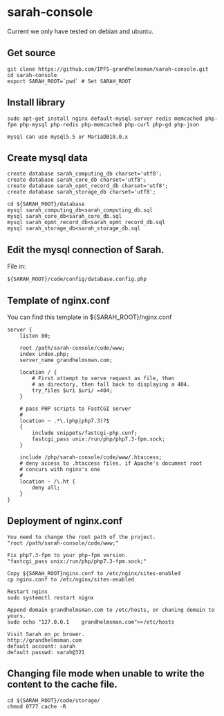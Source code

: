# sarah-console

Current we only have tested on debian and ubuntu.

## Get source

```shell
git clone https://github.com/IPFS-grandhelmsman/sarah-console.git
cd sarah-console
export SARAH_ROOT=`pwd` # Set SARAH_ROOT
```

## Install library

```shell
sudo apt-get install nginx default-mysql-server redis memcached php-fpm php-mysql php-redis php-memcached php-curl php-gd php-json

mysql can use mysql5.5 or MariaDB10.0.x
```

## Create mysql data
```shell
create database sarah_computing_db charset='utf8';
create database sarah_core_db charset='utf8';
create database sarah_opmt_record_db charset='utf8';
create database sarah_storage_db charset='utf8';

cd ${SARAH_ROOT}/database
mysql sarah_computing_db<sarah_computing_db.sql
mysql sarah_core_db<sarah_core_db.sql
mysql sarah_opmt_record_db<sarah_opmt_record_db.sql
mysql sarah_storage_db<sarah_storage_db.sql
```

## Edit the mysql connection of Sarah.

File in:
```shell
${SARAH_ROOT}/code/config/database.config.php
```

## Template of nginx.conf

You can find this template in ${SARAH_ROOT}/nginx.conf
```text
server {
    listen 80; 

    root /path/sarah-console/code/www;
    index index.php;
    server_name grandhelmsman.com;

    location / { 
        # First attempt to serve request as file, then
        # as directory, then fall back to displaying a 404.
        try_files $uri $uri/ =404;
    }   

    # pass PHP scripts to FastCGI server
    #   
    location ~ .*\.(php|php7.3)?$
	{
		include snippets/fastcgi-php.conf;
		fastcgi_pass unix:/run/php/php7.3-fpm.sock;
    }   

	include /php/sarah-console/code/www/.htaccess;
    # deny access to .htaccess files, if Apache's document root
    # concurs with nginx's one 
    #   
    location ~ /\.ht {
        deny all;
    }   
}
```

## Deployment of nginx.conf
```shell
You need to change the root path of the project.
"root /path/sarah-console/code/www;"

Fix php7.3-fpm to your php-fpm version.
"fastcgi_pass unix:/run/php/php7.3-fpm.sock;"

Copy ${SARAH_ROOT}nginx.conf to /etc/nginx/sites-enabled
cp nginx.conf to /etc/nginx/sites-enabled

Restart nginx
sudo systemctl restart nignx

Append domain grandhelmsman.com to /etc/hosts, or chaning domain to yours.
sudo echo "127.0.0.1    grandhelmsman.com">>/etc/hosts

Visit Sarah on pc brower.
http://grandhelmsman.com
default account: sarah
default passwd: sarah@321
```

## Changing file mode when unable to write the content to the cache file.
```shell
cd ${SARAH_ROOT}/code/storage/
chmod 0777 cache -R
```


